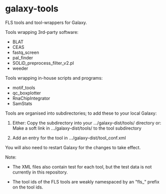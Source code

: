 galaxy-tools
============

FLS tools and tool-wrappers for Galaxy.

Tools wrapping 3rd-party software:

 * BLAT
 * CEAS
 * fastq_screen
 * pal_finder
 * SOLiD_preprocess_filter_v2.pl
 * weeder

Tools wrapping in-house scripts and programs:

 * motif_tools
 * qc_boxplotter
 * RnaChipIntegrator
 * SamStats

Tools are organised into subdirectories; to add these to your local
Galaxy:

1. Either:
   Copy the subdirectory into your .../galaxy-dist/tools/ directory
   or:
   Make a soft link in .../galaxy-dist/tools/ to the tool subdirectory
   
2. Add an entry for the tool in .../galaxy-dist/tool_conf.xml

You will also need to restart Galaxy for the changes to take effect.

Note:

 * The XML files also contain test for each tool, but the test data is not
   currently in this repository.

 * The tool ids of the FLS tools are weakly namespaced by an "fls_" prefix
   on the tool ids.